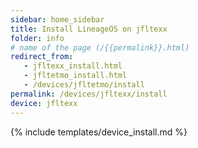 ```yaml
---
sidebar: home_sidebar
title: Install LineageOS on jfltexx
folder: info
# name of the page (/{{permalink}}.html)
redirect_from:
   - jfltexx_install.html
   - jfltetmo_install.html
   - /devices/jfltetmo/install
permalink: /devices/jfltexx/install
device: jfltexx
---
```

{% include templates/device_install.md %}
